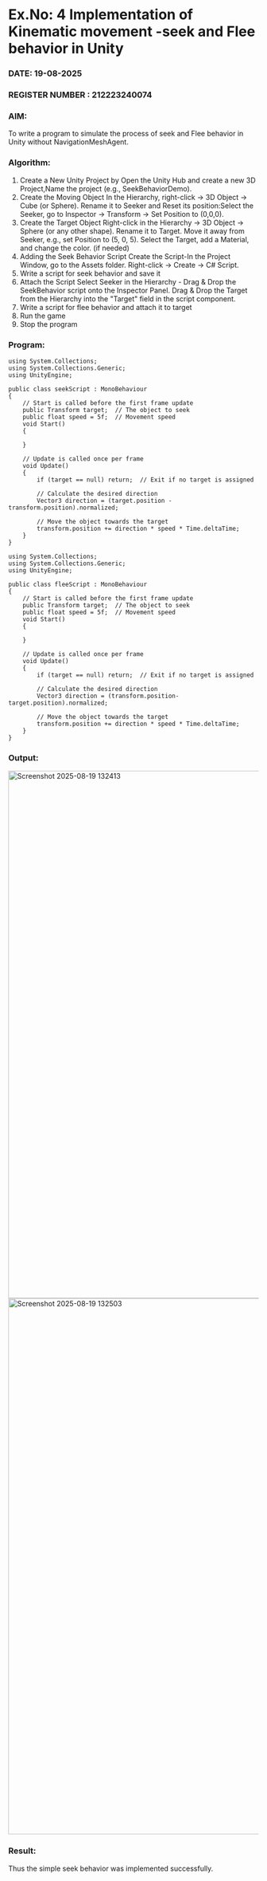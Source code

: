 # Ex.No: 4  Implementation of Kinematic movement -seek and Flee behavior in Unity
### DATE: 19-08-2025                                                                        
### REGISTER NUMBER : 212223240074
### AIM: 
To write a program to simulate the process of seek and Flee behavior in Unity without NavigationMeshAgent. 
### Algorithm:
1. Create a New Unity Project by Open the  Unity Hub and create a new 3D Project,Name the project (e.g., SeekBehaviorDemo).
2. Create the Moving Object
   In the Hierarchy, right-click → 3D Object → Cube (or Sphere).
   Rename it to Seeker and Reset its position:Select the Seeker, go to Inspector → Transform → Set Position to (0,0,0).
3. Create the Target Object
   Right-click in the Hierarchy → 3D Object → Sphere (or any other shape).
   Rename it to Target. Move it away from Seeker, e.g., set Position to (5, 0, 5).
   Select the Target, add a Material, and change the color. (if needed) 
4. Adding the Seek Behavior Script
   Create the Script-In the Project Window, go to the Assets folder.
   Right-click → Create → C# Script.
5. Write a script for seek behavior and save it
6. Attach the Script
   Select Seeker in the Hierarchy - Drag & Drop the SeekBehavior script onto the Inspector Panel.
   Drag & Drop the Target from the Hierarchy into the "Target" field in the script component.
12.  Write a script for flee behavior and attach it to target
13.  Run the game
14. Stop the program
    
### Program:
```
using System.Collections;
using System.Collections.Generic;
using UnityEngine;

public class seekScript : MonoBehaviour
{
    // Start is called before the first frame update
    public Transform target;  // The object to seek
    public float speed = 5f;  // Movement speed
    void Start()
    {
        
    }

    // Update is called once per frame
    void Update()
    {
        if (target == null) return;  // Exit if no target is assigned

        // Calculate the desired direction
        Vector3 direction = (target.position - transform.position).normalized;

        // Move the object towards the target
        transform.position += direction * speed * Time.deltaTime;
    }
}
```
```
using System.Collections;
using System.Collections.Generic;
using UnityEngine;

public class fleeScript : MonoBehaviour
{
    // Start is called before the first frame update
    public Transform target;  // The object to seek
    public float speed = 5f;  // Movement speed
    void Start()
    {
        
    }

    // Update is called once per frame
    void Update()
    {
        if (target == null) return;  // Exit if no target is assigned

        // Calculate the desired direction
        Vector3 direction = (transform.position-target.position).normalized;

        // Move the object towards the target
        transform.position += direction * speed * Time.deltaTime;
    }
}
```
### Output:

<img width="1915" height="1059" alt="Screenshot 2025-08-19 132413" src="https://github.com/user-attachments/assets/75e7f501-95e8-4c7f-97fe-57241cb56892" />

<img width="1919" height="1076" alt="Screenshot 2025-08-19 132503" src="https://github.com/user-attachments/assets/1840e1c1-9e87-4315-9f9d-ac24b84bd7be" />

### Result:
Thus the simple seek behavior was implemented successfully.
